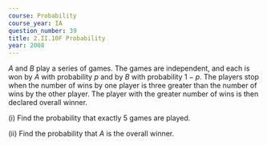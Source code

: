```yaml
---
course: Probability
course_year: IA
question_number: 39
title: 2.II.10F Probability
year: 2008
---
```



$A$ and $B$ play a series of games. The games are independent, and each is won by $A$ with probability $p$ and by $B$ with probability $1-p$. The players stop when the number of wins by one player is three greater than the number of wins by the other player. The player with the greater number of wins is then declared overall winner.

(i) Find the probability that exactly 5 games are played.

(ii) Find the probability that $A$ is the overall winner.